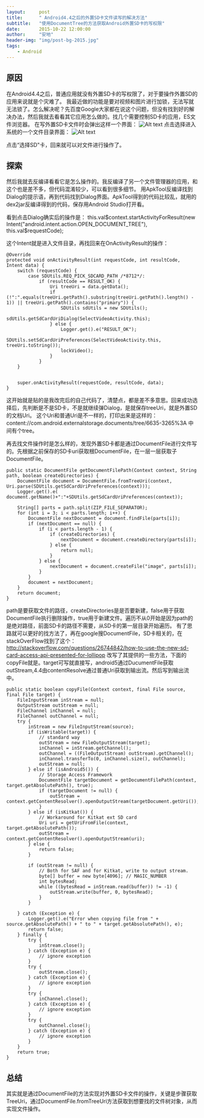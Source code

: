 ```yaml
---
layout:     post
title:      " Android4.4之后的外置SD卡文件读写的解决方法"
subtitle:   "使用DocumentTree的方法获取Android外置SD卡的写权限"
date:       2015-10-22 12:00:00
author:     "安地"
header-img: "img/post-bg-2015.jpg"
tags:
    - Android
---
```


##	原因
在Android4.4之后，普通应用就没有外置SD卡的写权限了，对于要操作外置SD的应用来说就是个灾难了。
我最近做的功能是要对视频和图片进行加锁，无法写就无法锁了。怎么解决呢？先百度Google大家都在说这个问题，但没有找到好的解决办法，然后我就去看看其它应用怎么做的。找几个需要控制SD卡的应用，ES文件浏览器。
在写外置SD卡文件时会弹出这样一个界面：
![Alt text](/img/post_sd_1.jpg)
点击选择进入系统的一个文件目录界面：
![Alt text](/img/post_sd_2.jpg)

点击“选择SD"卡，回来就可以对文件进行操作了。

##	探索

然后我就去反编译看看它是怎么操作的。我反编译了另一个文件管理器的应用，和这个也是差不多，但代码混淆较少，可以看到很多细节。
用ApkTool反编译找到Dialog的提示语，再到代码找到Dialog界面。ApkTool得到的代码比较乱，就用的dex2jar反编译得到的代码，保存用Android Studio打开看。

看到点击Dialog确实后的操作是：
this.val$context.startActivityForResult(new Intent("android.intent.action.OPEN_DOCUMENT_TREE"), this.val$requestCode);

这个Intent就是进入文件目录，再找回来在OnActivityResult的操作：

	@Override
    protected void onActivityResult(int requestCode, int resultCode, Intent data) {
        switch (requestCode) {
            case SDUtils.REQ_PICK_SDCARD_PATH /*8712*/:
                if (resultCode == RESULT_OK) {
                    Uri treeUri = data.getData();
                    if (!":".equals(treeUri.getPath().substring(treeUri.getPath().length() - 1)) || treeUri.getPath().contains("primary")) {
                        SDUtils sdUtils = new SDUtils();
                        sdUtils.getSdCardUriDialog(SelectVideoActivity.this);
                    } else {
                        Logger.get().e("RESULT_OK");
                        SDUtils.setSdCardUriPreferences(SelectVideoActivity.this, treeUri.toString());
                        lockVideo();
                    }
                }
        }


        super.onActivityResult(requestCode, resultCode, data);
    }
这开始就是贴的是我改完后的自己代码了，清楚点，都是差不多意思。回来成功选择后，先判断是不是SD卡，不是就继续弹Dialog，是就保存treeUri，就是外置SD的文档Uri。
这个Uri和普通Uri是不一样的，打印出来是这样的：
 content://com.android.externalstorage.documents/tree/6635-3265%3A
中间有个tree。

再去找文件操作时是怎么样的，发现外置SD卡都是通过DocumentFile进行文件写的。先根据之前保存的SD卡uri获取根DocumentFile，在一层一层获取子DocumentFile。
 		
	public static DocumentFile getDocumentFilePath(Context context, String path, boolean createDirectories) {
        DocumentFile document = DocumentFile.fromTreeUri(context, Uri.parse(SDUtils.getSdCardUriPreferences(context)));
        Logger.get().e( document.getName()+":"+SDUtils.getSdCardUriPreferences(context));

        String[] parts = path.split(ZIP_FILE_SEPARATOR);
        for (int i = 3; i < parts.length; i++) {
            DocumentFile nextDocument = document.findFile(parts[i]);
            if (nextDocument == null) {
                if (i < parts.length - 1) {
                    if (createDirectories) {
                        nextDocument = document.createDirectory(parts[i]);
                    } else {
                        return null;
                    }
                } else {
                    nextDocument = document.createFile("image", parts[i]);
                }
            }
            document = nextDocument;
        }
        return document;
    }
path是要获取文件的路径，createDirectories是是否要新建，false用于获取DocumentFile执行删除操作，true用于新建文件。遍历不从0开始是因为path的是绝对路径，前面SD卡的路径不需要，从SD卡的第一层目录开始遍历。
有了思路就可以更好的找方法了，再在google搜DocumentFile，SD卡相关的，在stackOverFlow找到了这个：
http://stackoverflow.com/questions/26744842/how-to-use-the-new-sd-card-access-api-presented-for-lollipop
改写了其提供的一些方法，下面的copyFile就是。target可写就直接写，android5通过DucumentFile获取outStream,4.4由contentResolve通过普通Uri获取到输出流。然后写到输出流中。

  	public static boolean copyFile(Context context, final File source, final File target) {
        FileInputStream inStream = null;
        OutputStream outStream = null;
        FileChannel inChannel = null;
        FileChannel outChannel = null;
        try {
            inStream = new FileInputStream(source);
            if (isWritable(target)) {
                // standard way
                outStream = new FileOutputStream(target);
                inChannel = inStream.getChannel();
                outChannel = ((FileOutputStream) outStream).getChannel();
                inChannel.transferTo(0, inChannel.size(), outChannel);
                outStream = null;
            } else if (isAndroid5()) {
                // Storage Access Framework
                DocumentFile targetDocument = getDocumentFilePath(context, target.getAbsolutePath(), true);
                if (targetDocument != null) {
                    outStream = context.getContentResolver().openOutputStream(targetDocument.getUri());
                }
            } else if (isKitkat()) {
                // Workaround for Kitkat ext SD card
                Uri uri = getUriFromFile(context, target.getAbsolutePath());
                outStream = context.getContentResolver().openOutputStream(uri);
            } else {
                return false;
            }

            if (outStream != null) {
                // Both for SAF and for Kitkat, write to output stream.
                byte[] buffer = new byte[4096]; // MAGIC_NUMBER
                int bytesRead;
                while ((bytesRead = inStream.read(buffer)) != -1) {
                    outStream.write(buffer, 0, bytesRead);
                }
            }

        } catch (Exception e) {
            Logger.get().e("Error when copying file from " + source.getAbsolutePath() + " to " + target.getAbsolutePath(), e);
            return false;
        } finally {
            try {
                inStream.close();
            } catch (Exception e) {
                // ignore exception
            }
            try {
                outStream.close();
            } catch (Exception e) {
                // ignore exception
            }
            try {
                inChannel.close();
            } catch (Exception e) {
                // ignore exception
            }
            try {
                outChannel.close();
            } catch (Exception e) {
                // ignore exception
            }
        }
        return true;
    }

##	总结

其实就是通过DocumentFile的方法实现对外置SD卡文件的操作，关键是步骤获取TreeUri，通过DocumentFile.fromTreeUri方法获取到想要找的文件树对象，从而实现文件操作。

